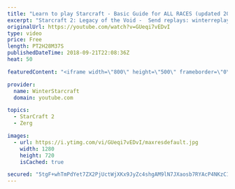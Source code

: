 ```yaml
---
title: "Learn to play Starcraft - Basic Guide for ALL RACES (updated 2017) #2"
excerpt: "Starcraft 2: Legacy of the Void -  Send replays: winterreplays@gmail.com ( -- Watch live at https://www.twitch.tv/wintergaming"
originalUrl: https://youtube.com/watch?v=GUeqi7vEDvI
type: video
price: Free
length: PT2H28M37S
publishedDateTime: 2018-09-21T22:08:36Z
heat: 50

featuredContent: "<iframe width=\"800\" height=\"500\" frameborder=\"0\" src=\"https://www.youtube.com/embed/GUeqi7vEDvI\" allow=\"accelerometer; autoplay; encrypted-media; gyroscope; picture-in-picture\" allowfullscreen></iframe>"

provider:
  name: WinterStarcraft
  domain: youtube.com

topics:
  - StarCraft 2
  - Zerg

images:
  - url: https://i.ytimg.com/vi/GUeqi7vEDvI/maxresdefault.jpg
    width: 1280
    height: 720
    isCached: true

secured: "5tgF+whTmPdYet7ZX2PjUctWjXKx9JyZc4shgAM9lN7JXaosb7RYAcP4NKzC1cs2aZAONnwPrjWMFx/QdrxVf2N4hT92/6vihQbiddWXpVKCKrj0BXywpbMQ4Gv64jwXBbYOKgCCFVARQQN7LQOymJOdtitp/Q/WDLVfgPCvQkpIIumo5SweML/J+yJ6VDr8avZjGGzbUI/XVaq9i+PGJm3diMrIM3fJvd0/3ySdHeZGjBryL3IgNmFECLktjNrC6hYrBTLt98yjYElm7aMLN1sAdc+7yvkiKtXX+rDbqUQZ6MaBcsmq5fHLjDky/C04a8AXtBeottowB5HCmaiG2IlOcEs9/ZShZJo4XzgdMN/24z7uPTxkedo6H7lIBWkusaW6yp7iCA3E+nBaUysWut1ptHqAzUn1/GWDu4DIztU=;8yDYC8Sl5nqyIVdBJnJsbQ=="
---
```



